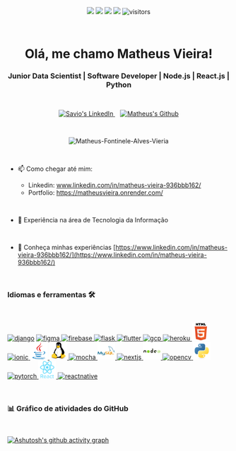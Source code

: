 <p align="center">
    <a href="https://github.com/Matheus-Fontinele-Alves-Vieria/Matheus-Fontinele-Alves-Vieria"><img src="https://img.shields.io/badge/status-updating-brightgreen.svg"></a>
    <a href="https://github.com/Matheus-Fontinele-Alves-Vieria/Matheus-Fontinele-Alves-Vieria/graphs/contributors"><img src="https://img.shields.io/github/contributors/Matheus-Fontinele-Alves-Vieria/Matheus-Fontinele-Alves-Vieria?color=blue"></a>
    <a href="https://github.com/Matheus-Fontinele-Alves-Vieria"><img src="https://img.shields.io/github/stars/Matheus-Fontinele-Alves-Vieria.svg?color=blue&logo=github"></a>
    <a href="https://github.com/Matheus-Fontinele-Alves-Vieria/Matheus-Fontinele-Alves-Vieria/network/members"><img src="https://img.shields.io/github/forks/Matheus-Fontinele-Alves-Vieria/Matheus-Fontinele-Alves-Vieria.svg?color=blue&logo=github"></a>
    <img src="https://visitor-badge.laobi.icu/badge?page_id=Matheus-Fontinele-Alves-Vieria.Matheus-Fontinele-Alves-Vieria" alt="visitors"/>
</p>

<br>

<h1 align="center">Olá, me chamo Matheus Vieira!</h1>
<h3 align="center">Junior Data Scientist | Software Developer | Node.js | React.js | Python</h3>

<br>

<p align="center">
  <a target="_blank" href="https://www.linkedin.com/in/">
    <img src="https://img.shields.io/badge/-Linkedin-6633cc?style=flat-square&logo=Linkedin&logoColor=3f72af&color=112d4e&link=https://www.linkedin.com/in/savio-lopes/" alt="Savio's LinkedIn" />
  </a> &nbsp;&nbsp;
  <a target="_blank" href="https://github.com/Matheus-Fontinele-Alves-Vieria/Matheus-Fontinele-Alves-Vieria">
    <img src="https://img.shields.io/badge/-Github-6633cc?style=flat-square&logo=github&logoColor=3f72af&color=112d4e&link=https://www.github.com/Matheus-Fontinele-Alves-Vieria/" alt="Matheus's Github" />
  </a>
</p>

<br>

<p align="center"> 
  <img src="https://github-profile-trophy.vercel.app/?username=Matheus-Fontinele-Alves-Vieria&theme=tokyonight" alt="Matheus-Fontinele-Alves-Vieria" />
</p>

<br>

- 📫 Como chegar até mim:

  - Linkedin: www.linkedin.com/in/matheus-vieira-936bbb162/
  - Portfolio: https://matheusvieira.onrender.com/
  
<br>
  
- 🎯 Experiência na área de Tecnologia da Informação

<br>  

- 📄 Conheça minhas experiências [https://www.linkedin.com/in/matheus-vieira-936bbb162/](https://www.linkedin.com/in/matheus-vieira-936bbb162/)

<br>

### Idiomas e ferramentas 🛠

<br>

<p align="left"> 
    <a href="https://www.djangoproject.com/" target="_blank" rel="noreferrer"> <img src="https://cdn.worldvectorlogo.com/logos/django.svg" alt="django" width="40" height="40"/></a> 
    <a href="https://www.figma.com/" target="_blank" rel="noreferrer"> <img src="https://www.vectorlogo.zone/logos/figma/figma-icon.svg" alt="figma" width="40" height="40"/> </a> 
    <a href="https://firebase.google.com/" target="_blank" rel="noreferrer"> <img src="https://www.vectorlogo.zone/logos/firebase/firebase-icon.svg" alt="firebase" width="40" height="40"/> </a> 
    <a href="https://flask.palletsprojects.com/" target="_blank" rel="noreferrer"> <img src="https://www.vectorlogo.zone/logos/pocoo_flask/pocoo_flask-icon.svg" alt="flask" width="40" height="40"/> </a> <a href="https://flutter.dev" target="_blank" rel="noreferrer"> <img src="https://www.vectorlogo.zone/logos/flutterio/flutterio-icon.svg" alt="flutter" width="40" height="40"/> </a> 
    <a href="https://cloud.google.com" target="_blank" rel="noreferrer"> <img src="https://www.vectorlogo.zone/logos/google_cloud/google_cloud-icon.svg" alt="gcp" width="40" height="40"/> </a> 
    <a href="https://heroku.com" target="_blank" rel="noreferrer"> <img src="https://www.vectorlogo.zone/logos/heroku/heroku-icon.svg" alt="heroku" width="40" height="40"/> </a> 
    <a href="https://www.w3.org/html/" target="_blank" rel="noreferrer"> <img src="https://raw.githubusercontent.com/devicons/devicon/master/icons/html5/html5-original-wordmark.svg" alt="html5" width="40" height="40"/> </a> 
    <a href="https://ionicframework.com" target="_blank" rel="noreferrer"> <img src="https://upload.wikimedia.org/wikipedia/commons/d/d1/Ionic_Logo.svg" alt="ionic" width="40" height="40"/> </a>       <a href="https://www.java.com" target="_blank" rel="noreferrer"> <img src="https://raw.githubusercontent.com/devicons/devicon/master/icons/java/java-original.svg" alt="java" width="40" height="40"/> </a> 
    <a href="https://www.linux.org/" target="_blank" rel="noreferrer"> <img src="https://raw.githubusercontent.com/devicons/devicon/master/icons/linux/linux-original.svg" alt="linux" width="40" height="40"/> </a> 
    <a href="https://mochajs.org" target="_blank" rel="noreferrer"> <img src="https://www.vectorlogo.zone/logos/mochajs/mochajs-icon.svg" alt="mocha" width="40" height="40"/> </a> 
    <a href="https://www.mysql.com/" target="_blank" rel="noreferrer"> <img src="https://raw.githubusercontent.com/devicons/devicon/master/icons/mysql/mysql-original-wordmark.svg" alt="mysql" width="40" height="40"/> </a> 
    <a href="https://nextjs.org/" target="_blank" rel="noreferrer"> <img src="https://cdn.worldvectorlogo.com/logos/nextjs-2.svg" alt="nextjs" width="40" height="40"/> </a> 
    <a href="https://nodejs.org" target="_blank" rel="noreferrer"> <img src="https://raw.githubusercontent.com/devicons/devicon/master/icons/nodejs/nodejs-original-wordmark.svg" alt="nodejs" width="40" height="40"/> </a> 
    <a href="https://opencv.org/" target="_blank" rel="noreferrer"> <img src="https://www.vectorlogo.zone/logos/opencv/opencv-icon.svg" alt="opencv" width="40" height="40"/> </a> <a href="https://www.python.org" target="_blank" rel="noreferrer"> <img src="https://raw.githubusercontent.com/devicons/devicon/master/icons/python/python-original.svg" alt="python" width="40" height="40"/> </a> 
    <a href="https://pytorch.org/" target="_blank" rel="noreferrer"> <img src="https://www.vectorlogo.zone/logos/pytorch/pytorch-icon.svg" alt="pytorch" width="40" height="40"/> </a> 
    <a href="https://reactjs.org/" target="_blank" rel="noreferrer"> <img src="https://raw.githubusercontent.com/devicons/devicon/master/icons/react/react-original-wordmark.svg" alt="react" width="40" height="40"/> </a> 
    <a href="https://reactnative.dev/" target="_blank" rel="noreferrer"> <img src="https://reactnative.dev/img/header_logo.svg" alt="reactnative" width="40" height="40"/> </a> 
</p>

<br>

### 📊 Gráfico de atividades do GitHub

<br>

[![Ashutosh's github activity graph](https://github-readme-activity-graph.vercel.app/graph?username=Matheus-Fontinele-Alves-Vieria&bg_color=fffff0&color=708090&line=24292e&point=24292e&area=true&hide_border=true)](https://github.com/Matheus-Fontinele-Alves-Vieria/github-readme-activity-graph)
